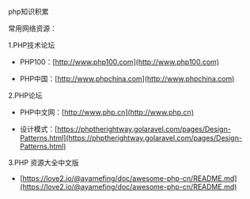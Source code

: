 php知识积累

常用网络资源：

1.PHP技术论坛

* PHP100：[http://www.php100.com](http://www.php100.com)

* PHP中国：[http://www.phpchina.com](http://www.phpchina.com)

2.PHP论坛

* PHP中文网：[http://www.php.cn](http://www.php.cn)

* 设计模式：[https://phptherightway.golaravel.com/pages/Design-Patterns.html](https://phptherightway.golaravel.com/pages/Design-Patterns.html)

3.PHP 资源大全中文版

* [https://love2.io/@ayamefing/doc/awesome-php-cn/README.md](https://love2.io/@ayamefing/doc/awesome-php-cn/README.md)



